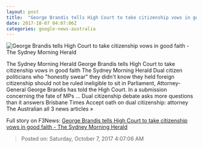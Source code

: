 ```yaml
---
layout: post
title:  "George Brandis tells High Court to take citizenship vows in good faith - The Sydney Morning Herald"
date: 2017-10-07 04:07:06Z
categories: google-news-australia
---
```


![George Brandis tells High Court to take citizenship vows in good faith - The Sydney Morning Herald](http://www.smh.com.au/content/dam/images/g/y/0/e/u/4/image.related.articleLeadwide.620x349.gyw9r2.png/1507350729329.jpg)

The Sydney Morning Herald George Brandis tells High Court to take citizenship vows in good faith The Sydney Morning Herald Dual citizen politicians who "honestly swear" they didn't know they held foreign citizenship should not be ruled ineligible to sit in Parliament, Attorney-General George Brandis has told the High Court. In a submission concerning the fate of MPs ... Dual citizenship debate asks more questions than it answers Brisbane Times Accept oath on dual citizenship: attorney The Australian all 3 news articles »


Full story on F3News: [George Brandis tells High Court to take citizenship vows in good faith - The Sydney Morning Herald](http://www.f3nws.com/n/WXRWGB)

> Posted on: Saturday, October 7, 2017 4:07:06 AM
